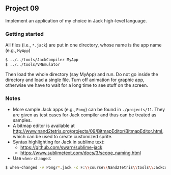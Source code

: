 ## Project 09

Implement an application of my choice in Jack high-level language.

### Getting started
All files (i.e., `*.jack`) are put in one directory, whose name is the app name (e.g., `MyApp`)
```bash
$ ../../tools/JackCompiler MyApp
$ ../../tools/VMEmulator
```
Then load the whole directory (say MyApp) and run. Do not go inside the directory and load a single file. Turn off animation for graphic app, otherwise we have to wait for a long time to see stuff on the screen.

### Notes
* More sample Jack apps (e.g., `Pong`) can be found in `./projects/11`. They are given as test cases for Jack compiler and thus can be treated as samples.
* A bitmap editor is available at <http://www.nand2tetris.org/projects/09/BitmapEditor/BitmapEditor.html>, which can be used to create customized sprite.
* Syntax highlighting for Jack in sublime text:
  * https://github.com/swarn/sublime-jack
  * https://www.sublimetext.com/docs/3/scope_naming.html
* Use `when-changed`:
```bash
$ when-changed -v Pong/*.jack -c F:\\course\\Nand2Tetris\\tools\\JackCompiler.bat Pong
```
